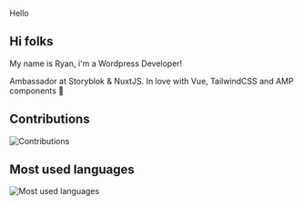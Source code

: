 Hello

## Hi folks

My name is Ryan, i'm a Wordpress Developer!

Ambassador at Storyblok & NuxtJS. In love with Vue, TailwindCSS and AMP components 🥰

## Contributions

<img src="https://github-readme-stats.vercel.app/api?username=ryntab&show_icons=true&count_private=true&title_color=b794f4&text_color=ffffff&icon_color=ffffff&bg_color=1a202c&include_all_commits=true" alt="Contributions" />

## Most used languages

<img src="https://github-readme-stats.vercel.app/api/top-langs/?username=ryntab&layout=compact&title_color=553c9a&text_color=1a202c" alt="Most used languages" />
